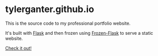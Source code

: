 # tylerganter.github.io

This is the source code to my professional portfolio website. 

It's built with [Flask](http://flask.pocoo.org) and then frozen using [Frozen-Flask](https://pythonhosted.org/Frozen-Flask/) to serve a static website.

[Check it out!](https://tylerganter.com)
